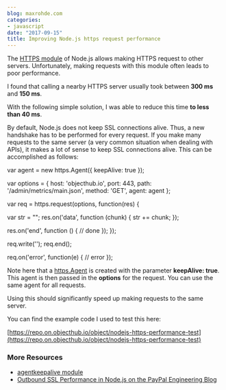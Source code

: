 ```yaml
---
blog: maxrohde.com
categories:
- javascript
date: "2017-09-15"
title: Improving Node.js https request performance
---
```


The [HTTPS module](https://nodejs.org/docs/latest-v6.x/api/https.html#https_https) of Node.js allows making HTTPS request to other servers. Unfortunately, making requests with this module often leads to poor performance.

I found that calling a nearby HTTPS server usually took between **300 ms** and **150 ms**.

With the following simple solution, I was able to reduce this time **to less than 40 ms**.

By default, Node.js does not keep SSL connections alive. Thus, a new handshake has to be performed for every request. If you make many requests to the same server (a very common situation when dealing with APIs), it makes a lot of sense to keep SSL connections alive. This can be accomplished as follows:

var agent = new https.Agent({
keepAlive: true
});

var options = {
host: 'objecthub.io',
port: 443,
path: '/admin/metrics/main.json',
method: 'GET',
agent: agent
};

var req = https.request(options, function(res) {

var str = "";
res.on('data', function (chunk) {
str += chunk;
});

res.on('end', function () {
// done
});
});

req.write('');
req.end();

req.on('error', function(e) {
// error
});

Note here that a [https.Agent](https://nodejs.org/docs/latest-v6.x/api/https.html#https_class_https_agent) is created with the parameter **keepAlive: true**. This agent is then passed in the **options** for the request. You can use the same agent for all requests.

Using this should significantly speed up making requests to the same server.

You can find the example code I used to test this here:

[https://repo.on.objecthub.io/object/nodejs-https-performance-test](https://repo.on.objecthub.io/object/nodejs-https-performance-test)

### More Resources

- [agentkeepalive module](https://www.npmjs.com/package/agentkeepalive)
- [Outbound SSL Performance in Node.js on the PayPal Engineering Blog](https://www.paypal-engineering.com/2014/04/01/outbound-ssl-performance-in-node-js/)

